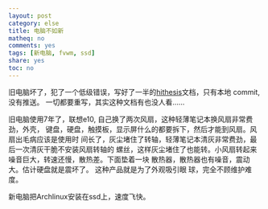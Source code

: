 ```yaml
---
layout: post
category: else
title: 电脑不如新
matheq: no
comments: yes
tags: [新电脑, fvwm, ssd]
share: yes
toc: no
---
```

旧电脑坏了，犯了一个低级错误，写好了一半的[hithesis][hithesis]文档，只有本地
commit, 没有推送。 一切都要重写，其实这种文档有也没人看……

旧电脑使用7年了，联想e10, 自己换了两次风扇，这种轻薄笔记本换风扇非常费劲，外壳，
键盘，硬盘，触摸板，显示屏什么的都要拆下，然后才能到风扇。风扇出毛病应该是使用时
间长了，灰尘堵住了转轴，轻薄笔记本清灰非常费劲，最后一次清灰干脆不安装风扇转轴的
螺丝，这样灰尘堵住了也能转。小风扇转起来噪音巨大，转速还慢，散热差。下面垫着一块
散热器，散热器也有噪音，震动大。估计硬盘就是震坏了。 这种产品就是为了外观吸引眼
球，完全不顾维护难度。

新电脑把Archlinux安装在ssd上，速度飞快。

[hithesis]:   "https://github.com/dustincys/hithesis" "hithesis"

